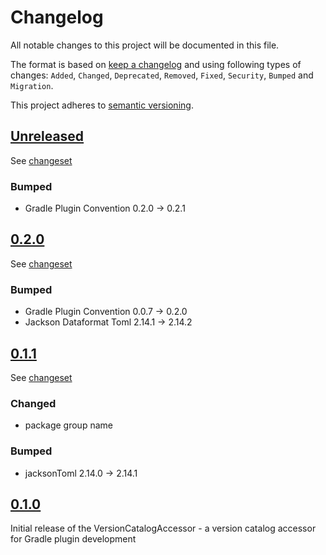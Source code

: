 # Changelog

All notable changes to this project will be documented in this file.

The format is based on [keep a changelog](http://keepachangelog.com/en/1.0.0/) and using following
types of changes: `Added`, `Changed`, `Deprecated`, `Removed`, `Fixed`, `Security`, `Bumped` and `Migration`.

This project adheres to [semantic versioning](http://semver.org/spec/v2.0.0.html).

## [Unreleased](https://github.com/bitfunk/gradle-plugins/releases/latest)

See [changeset](https://github.com/bitfunk/gradle-plugins/compare/plugin-dev-version-catalog-accessor@v0.2.0...main)

### Bumped

- Gradle Plugin Convention 0.2.0 -> 0.2.1

## [0.2.0](https://github.com/bitfunk/gradle-plugins/releases/tag/plugin-dev-version-catalog-accessor@v0.2.0)

See [changeset](https://github.com/bitfunk/gradle-plugins/compare/plugin-dev-version-catalog-accessor@v0.1.1...plugin-dev-version-catalog-accessor@v0.2.0)

### Bumped

- Gradle Plugin Convention 0.0.7 -> 0.2.0
- Jackson Dataformat Toml 2.14.1 -> 2.14.2

## [0.1.1](https://github.com/bitfunk/gradle-plugins/releases/tag/plugin-dev-version-catalog-accessor@v0.1.1)

See [changeset](https://github.com/bitfunk/gradle-plugins/compare/plugin-dev-version-catalog-accessor@v0.1.0...plugin-dev-version-catalog-accessor@v0.1.1)

### Changed

- package group name

### Bumped

- jacksonToml 2.14.0 -> 2.14.1

## [0.1.0](https://github.com/bitfunk/gradle-plugins/releases/tag/plugin-dev-version-catalog-accessor@v0.1.0)

Initial release of the VersionCatalogAccessor - a version catalog accessor for Gradle plugin development
